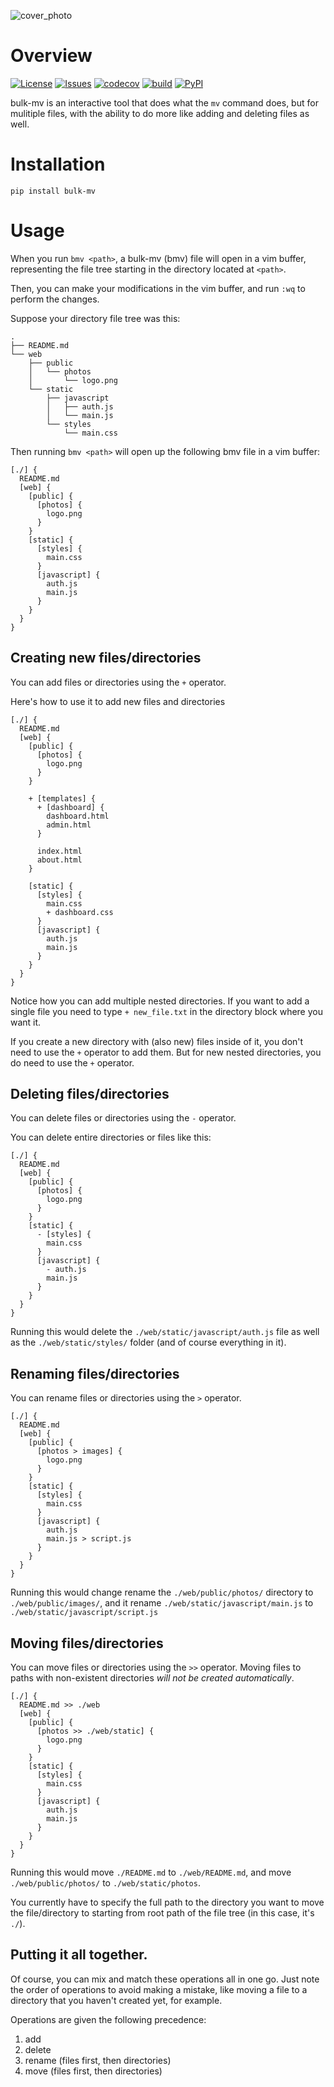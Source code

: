 ![cover_photo](./branding/logo.png)

# Overview

[![License](https://img.shields.io/github/license/angarc/bulk-mv)]()
[![Issues](https://img.shields.io/github/issues/angarc/bulk-mv)]()
[![codecov](https://img.shields.io/codecov/c/github/angarc/bulk-mv)]()
[![build](https://img.shields.io/github/actions/workflow/status/angarc/bulk-mv/build.yml)]()
[![PyPI](https://img.shields.io/pypi/v/bulk-mv)](https://pypi.org/project/bulk-mv/)


bulk-mv is an interactive tool that does what the `mv` command does, but for mulitiple files, with the ability to do more like adding and deleting files as well.

# Installation

```
pip install bulk-mv
```

# Usage

When you run `bmv <path>`, a bulk-mv (bmv) file will open in a vim buffer, representing the file tree starting in the directory located at `<path>`.

Then, you can make your modifications in the vim buffer, and run `:wq` to perform the changes.

Suppose your directory file tree was this:

```tree
.
├── README.md
└── web
    ├── public
    │   └── photos
    │       └── logo.png
    └── static
        ├── javascript
        │   ├── auth.js
        │   └── main.js
        └── styles
            └── main.css
```

Then running `bmv <path>` will open up the following bmv file in a vim buffer:

```bmv
[./] {
  README.md
  [web] {
    [public] {
      [photos] {
        logo.png
      }
    }
    [static] {
      [styles] {
        main.css
      }
      [javascript] {
        auth.js
        main.js
      }
    }
  }
}
```

## Creating new files/directories

You can add files or directories using the `+` operator. 

Here's how to use it to add new files and directories

```bmv
[./] {
  README.md
  [web] {
    [public] {
      [photos] {
        logo.png
      }
    }

    + [templates] {
      + [dashboard] {
        dashboard.html
        admin.html
      }

      index.html
      about.html
    }

    [static] {
      [styles] {
        main.css
        + dashboard.css
      }
      [javascript] {
        auth.js
        main.js
      }
    }
  }
}
```

Notice how you can add multiple nested directories. If you want to add a single file
you need to type `+ new_file.txt` in the directory block where you want it.

If you create a new directory with (also new) files inside of it, you don't need to use
the `+` operator to add them. But for new nested directories, you do need to use the `+` operator.

## Deleting files/directories

You can delete files or directories using the `-` operator. 

You can delete entire directories or files like this:

```bmv
[./] {
  README.md
  [web] {
    [public] {
      [photos] {
        logo.png
      }
    }
    [static] {
      - [styles] {
        main.css
      }
      [javascript] {
        - auth.js
        main.js
      }
    }
  }
}
```

Running this would delete the `./web/static/javascript/auth.js` file as well as the `./web/static/styles/` folder (and of course everything in it).

## Renaming files/directories

You can rename files or directories using the `>` operator. 

```bmv
[./] {
  README.md
  [web] {
    [public] {
      [photos > images] {
        logo.png
      }
    }
    [static] {
      [styles] {
        main.css
      }
      [javascript] {
        auth.js
        main.js > script.js
      }
    }
  }
}
```

Running this would change rename the `./web/public/photos/` directory to `./web/public/images/`, and it rename `./web/static/javascript/main.js` to `./web/static/javascript/script.js`

## Moving files/directories

You can move files or directories using the `>>` operator. Moving files to paths with non-existent directories *will not be created automatically*.

```bmv
[./] {
  README.md >> ./web
  [web] {
    [public] {
      [photos >> ./web/static] {
        logo.png
      }
    }
    [static] {
      [styles] {
        main.css
      }
      [javascript] {
        auth.js
        main.js
      }
    }
  }
}

```

Running this would move `./README.md` to `./web/README.md`, and move `./web/public/photos/` to `./web/static/photos`.

You currently have to specify the full path to the directory you want to move the file/directory to starting from root path of the file tree (in this case, it's `./`).

## Putting it all together.

Of course, you can mix and match these operations all in one go. Just note the order of operations to avoid making a mistake, like moving a file to a directory that you haven't created yet, for example.

Operations are given the following precedence:

1. add
2. delete
3. rename (files first, then directories)
4. move (files first, then directories)


